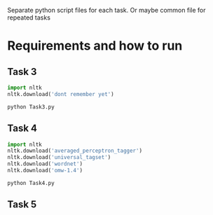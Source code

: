 Separate python script files for each task. Or maybe common file for repeated tasks

# Requirements and how to run

## Task 3

```python
import nltk
nltk.download('dont remember yet')
```

```
python Task3.py
```

## Task 4

```python
import nltk
nltk.download('averaged_perceptron_tagger')
nltk.download('universal_tagset')
nltk.download('wordnet')
nltk.download('omw-1.4')
```

```
python Task4.py
```

## Task 5

```python -m spacy download en_core_web_sm´´´

